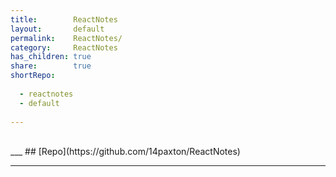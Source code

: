 ```yaml
---  
title:        ReactNotes  
layout:       default  
permalink:    ReactNotes/  
category:     ReactNotes  
has_children: true  
share:        true  
shortRepo:  
  
  - reactnotes  
  - default  
  
---  
```

  
<br/>              
___                
## [Repo](https://github.com/14paxton/ReactNotes)        
  
***